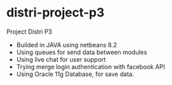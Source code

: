 # distri-project-p3
Project Distri P3
* Builded in JAVA using netbeans 8.2 
* Using queues for send data between modules
* Using live chat for user support
* Trying merge login authentication with facebook API
* Using Oracle 11g Database, for save data.
